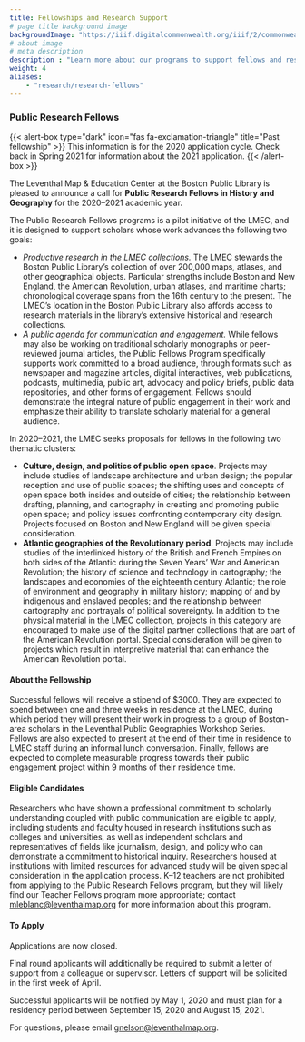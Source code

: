 ```yaml
---
title: Fellowships and Research Support
# page title background image
backgroundImage: "https://iiif.digitalcommonwealth.org/iiif/2/commonwealth:3f463366g/1292,3248,8404,3417/1200,/0/default.jpg"
# about image
# meta description
description : "Learn more about our programs to support fellows and research scholars"
weight: 4
aliases:
    - "research/research-fellows"
---
```


### Public Research Fellows

{{< alert-box type="dark" icon="fas fa-exclamation-triangle" title="Past fellowship" >}}
This information is for the 2020 application cycle. Check back in Spring 2021 for information about the 2021 application.
{{< /alert-box >}}

The Leventhal Map & Education Center at the Boston Public Library is pleased to announce a call for **Public Research Fellows in History and Geography** for the 2020–2021 academic year.

The Public Research Fellows programs is a pilot initiative of the LMEC, and it is designed to support scholars whose work advances the following two goals:

* *Productive research in the LMEC collections.* The LMEC stewards the Boston Public Library’s collection of over 200,000 maps, atlases, and other geographical objects. Particular strengths include Boston and New England, the American Revolution, urban atlases, and maritime charts; chronological coverage spans from the 16th century to the present. The LMEC’s location in the Boston Public Library also affords access to research materials in the library’s extensive historical and research collections.
* *A public agenda for communication and engagement.* While fellows may also be working on traditional scholarly monographs or peer-reviewed journal articles, the Public Fellows Program specifically supports work committed to a broad audience, through formats such as newspaper and magazine articles, digital interactives, web publications, podcasts, multimedia, public art, advocacy and policy briefs, public data repositories, and other forms of engagement. Fellows should demonstrate the integral nature of public engagement in their work and emphasize their ability to translate scholarly material for a general audience.

In 2020–2021, the LMEC seeks proposals for fellows in the following two thematic clusters:

* **Culture, design, and politics of public open space**. Projects may include studies of landscape architecture and urban design; the popular reception and use of public spaces; the shifting uses and concepts of open space both insides and outside of cities; the relationship between drafting, planning, and cartography in creating and promoting public open space; and policy issues confronting contemporary city design. Projects focused on Boston and New England will be given special consideration.
* **Atlantic geographies of the Revolutionary period**. Projects may include studies of the interlinked history of the British and French Empires on both sides of the Atlantic during the Seven Years’ War and American Revolution; the history of science and technology in cartography; the landscapes and economies of the eighteenth century Atlantic; the role of environment and geography in military history; mapping of and by indigenous and enslaved peoples; and the relationship between cartography and portrayals of political sovereignty. In addition to the physical material in the LMEC collection, projects in this category are encouraged to make use of the digital partner collections that are part of the American Revolution portal. Special consideration will be given to projects which result in interpretive material that can enhance the American Revolution portal.

#### About the Fellowship

Successful fellows will receive a stipend of $3000. They are expected to spend between one and three weeks in residence at the LMEC, during which period they will present their work in progress to a group of Boston-area scholars in the Leventhal Public Geographies Workshop Series. Fellows are also expected to present at the end of their time in residence to LMEC staff during an informal lunch conversation. Finally, fellows are expected to complete measurable progress towards their public engagement project within 9 months of their residence time.

#### Eligible Candidates

Researchers who have shown a professional commitment to scholarly understanding coupled with public communication are eligible to apply, including students and faculty housed in research institutions such as colleges and universities, as well as independent scholars and representatives of fields like journalism, design, and policy who can demonstrate a commitment to historical inquiry. Researchers housed at institutions with limited resources for advanced study will be given special consideration in the application process. K–12 teachers are not prohibited from applying to the Public Research Fellows program, but they will likely find our Teacher Fellows program more appropriate; contact mleblanc@leventhalmap.org for more information about this program.

#### To Apply

Applications are now closed.

Final round applicants will additionally be required to submit a letter of support from a colleague or supervisor. Letters of support will be solicited in the first week of April.

Successful applicants will be notified by May 1, 2020 and must plan for a residency period between September 15, 2020 and August 15, 2021.

For questions, please email gnelson@leventhalmap.org.